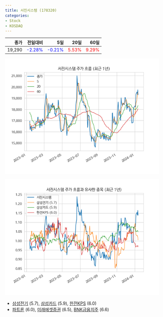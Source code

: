 ```yaml
---
title: 서진시스템 (178320)
categories:
- Stock
- KOSDAQ
---
```


|종가|전일대비|5일|20일|60일|
|---:|-------:|--:|---:|---:|
|19,290|<span style="color: blue">-2.28%</span>|<span style="color: blue">-0.21%</span>|<span style="color: red">5.53%</span>|<span style="color: red">9.29%</span>|


<!-- more -->

![178320](/assets/images/stock/178320.png)

![178320](/assets/images/stock/178320_sim.png)

- [삼성전기](/009150/) (5.7), [삼성카드](/029780/) (5.9), [한전KPS](/051600/) (6.0)
- [파트론](/091700/) (6.0), [미래에셋증권](/006800/) (6.5), [BNK금융지주](/138930/) (6.6)